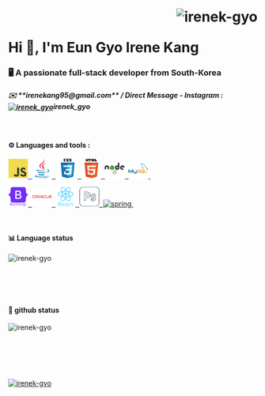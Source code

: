 <h1 align="left"><p align="right"><img src="https://komarev.com/ghpvc/?username=irenek-gyo&label=Profile%20views&color=0e75b6&style=flat" alt="irenek-gyo" width="110" /></p>Hi 👋, I'm Eun Gyo Irene Kang</h1> 
<h3 align="left"> 🖥️ A passionate full-stack developer from South-Korea</h3>

<h5> ✉️ **irenekang95@gmail.com**  /  Direct Message - Instagram : <a href="https://instagram.com/irenek_gyo" target="blank">
<img align="center" src="https://raw.githubusercontent.com/rahuldkjain/github-profile-readme-generator/master/src/images/icons/Social/instagram.svg" alt="irenek_gyo" height="15" width="25" /></a>irenek_gyo
</h5><br/>

<h4 align="left">⚙️ Languages and tools : </h4>
<p align="left">
  <a href="https://developer.mozilla.org/en-US/docs/Web/JavaScript" target="_blank" rel="noreferrer"> <img src="https://raw.githubusercontent.com/devicons/devicon/master/icons/javascript/javascript-original.svg" alt="javascript" width="40" height="40"/>&nbsp; </a>
  <a href="https://www.java.com" target="_blank" rel="noreferrer"> <img src="https://raw.githubusercontent.com/devicons/devicon/master/icons/java/java-original.svg" alt="java" width="40" height="40"/> &nbsp;</a>
  <a href="https://www.w3schools.com/css/" target="_blank" rel="noreferrer"> <img src="https://raw.githubusercontent.com/devicons/devicon/master/icons/css3/css3-original-wordmark.svg" alt="css3" width="40" height="40"/>&nbsp; </a>
  <a href="https://www.w3.org/html/" target="_blank" rel="noreferrer"> <img src="https://raw.githubusercontent.com/devicons/devicon/master/icons/html5/html5-original-wordmark.svg" alt="html5" width="40" height="40"/>&nbsp; </a>
  <a href="https://nodejs.org" target="_blank" rel="noreferrer"> <img src="https://raw.githubusercontent.com/devicons/devicon/master/icons/nodejs/nodejs-original-wordmark.svg" alt="nodejs" width="40" height="40"/>&nbsp; </a>
  <a href="https://www.mysql.com/" target="_blank" rel="noreferrer"> <img src="https://raw.githubusercontent.com/devicons/devicon/master/icons/mysql/mysql-original-wordmark.svg" alt="mysql" width="40" height="40"/>&nbsp; </a>
  
  <a href="https://getbootstrap.com" target="_blank" rel="noreferrer"> <img src="https://raw.githubusercontent.com/devicons/devicon/master/icons/bootstrap/bootstrap-plain-wordmark.svg" alt="bootstrap" width="40" height="40"/>&nbsp; </a>
  <a href="https://www.oracle.com/" target="_blank" rel="noreferrer"> <img src="https://raw.githubusercontent.com/devicons/devicon/master/icons/oracle/oracle-original.svg" alt="oracle" width="40" height="40"/>&nbsp; </a>
  <a href="https://reactjs.org/" target="_blank" rel="noreferrer"> <img src="https://raw.githubusercontent.com/devicons/devicon/master/icons/react/react-original-wordmark.svg" alt="react" width="40" height="40"/>&nbsp; </a>
  <a href="https://www.photoshop.com/en" target="_blank" rel="noreferrer"> <img src="https://raw.githubusercontent.com/devicons/devicon/master/icons/photoshop/photoshop-line.svg" alt="photoshop" width="40" height="40"/>&nbsp; </a>
  <a href="https://spring.io/" target="_blank" rel="noreferrer"> <img src="https://www.vectorlogo.zone/logos/springio/springio-icon.svg" alt="spring" width="40" height="40"/>&nbsp; </a>
</p><br/>
<p>
<h4> 📊 Language status</h4>
  <img align="left" src="https://github-readme-stats.vercel.app/api/top-langs?username=irenek-gyo&show_icons=true&locale=en&layout=compact" alt="irenek-gyo" /><br/><br/><br/><br/><br/>
<h4> 🔵 github status</h4>
  <img align="left" src="https://github-readme-stats.vercel.app/api?username=irenek-gyo&show_icons=true&locale=en" alt="irenek-gyo" /><br/>
</p><br/>
<br/>
<br/>
<br/>

<p align="left">
  <a href="https://github.com/ryo-ma/github-profile-trophy"><img src="https://github-profile-trophy.vercel.app/?username=irenek-gyo" alt="irenek-gyo" /></a>
</p>

